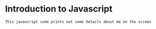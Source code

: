 # Introduction to Javascript
 
    This javascript code prints out some details about me on the screen